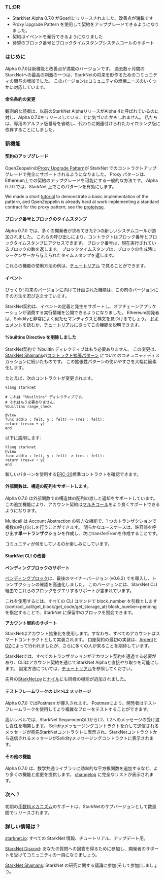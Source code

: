 ### TL;DR

* StarkNet Alpha 0.7.0 がGoerliにリリースされました。改善点が満載です
* Proxy Upgrade Pattern を使用して契約をアップグレードできるようになりました。
* 契約はイベントを発行できるようになりました
* 待望のブロック番号とブロックタイムスタンプシステムコールのサポート

### はじめに

Alpha 0.7.0は新機能と改善点が満載のバージョンです。 過去数ヶ月間のStarkNetへの最高の刺激の一つは、StarkNetの将来を形作るためのコミュニティの関与の増加でした。 このバージョンはコミュニティの燃焼ニーズのいくつかに対応しています。

#### 命名条約の変更

観測的な読者は、以前のStarkNet AlphaリリースがAlpha 4と呼ばれているのに対し、Alpha 0.7.0をリリースしていることに気づいたかもしれません。 私たちは、専用のアルファ版番号を省略し、代わりに関連付けられたカイロラング版に依存することにしました。

### 新機能

#### 契約のアップグレード

OpenZeppelinの[Proxy Upgrade Pattern](https://docs.openzeppelin.com/upgrades-plugins/1.x/proxies)が StarkNet でのコントラクトアップグレードで完全にサポートされるようになりました。 Proxy パターンは、Ethereum上での契約のアップグレードを可能にする一般的な方法です。 Alpha 0.7.0 では、StarkNet 上でこのパターンを有効にします。

We made a short [tutorial](https://starknet.io/docs/hello_starknet/default_entrypoint.html) to demonstrate a basic implementation of the pattern, and OpenZeppelin is already hard at work implementing a standard contract for the proxy pattern; see the [prototype](https://github.com/OpenZeppelin/cairo-contracts/pull/129).

#### ブロック番号とブロックのタイムスタンプ

Alpha 0.7.0 では、多くの開発者が求めてきた2つの新しいシステムコールが追加されました。 これらの呼び出しにより、コントラクトはブロック番号とブロックタイムスタンプにアクセスできます。 ブロック番号は、現在実行されているブロックの数を返します。 ブロックタイムスタンプは、ブロックの作成時にシーケンサーから与えられたタイムスタンプを返します。

これらの機能の使用方法の例は、[チュートリアル](https://starknet.io/docs/hello_starknet/more_features.html#block-number-and-timestamp) で見ることができます。

#### イベント

びっくり! 将来のバージョンに向けて計画された機能は、この前のバージョンにその方法を忍び込ませています。

StarkNet契約は、イベントの定義と発生をサポートし、オフチェーンアプリケーションが消費する実行情報を公開できるようになりました。 Ethereum開発者は、Solidityと非常によく似たセマンティクスと構文を見つけるでしょう。 [ドキュメント](https://starknet.io/documentation/events/)を読むか、[チュートリアル](https://starknet.io/docs/hello_starknet/events.html)に従ってこの機能を説明できます。

#### %builtins Directive を削除しました

StarkNet契約で %builtin ディレクティブはもう必要ありません。 この変更は、[StarkNet Shamans](https://community.starknet.io/t/contract-extensibility-pattern/210)の[コントラクト拡張パターン](https://community.starknet.io/) についてのコミュニティディスカッションに続いたものです。 この拡張性パターンの使いやすさを大幅に簡素化します。

たとえば、次のコントラクトが変更されます。

```
%lang starknet

# これは "%builtins" ディレクティブです。
# それはもう必要ありません。
%builtins range_check

@view
func add(x : felt, y : felt) -> (res : felt):
return (res=x + y)
end
```

以下に説明します:

```
%lang starknet
@view
func add(x : felt, y : felt) -> (res : felt):
return (res=x + y)
end
```

新しいパターンを使用する[ERC-20](https://github.com/OpenZeppelin/cairo-contracts/tree/main/contracts/token)標準コントラクトを確認できます。

#### 外部関数は、構造の配列をサポートします。

Alpha 0.7.0 は外部関数での構造体の配列の渡しと返却をサポートしています。 この追加機能により、アカウント契約は[マルチコール](https://github.com/OpenZeppelin/cairo-contracts/pull/73#discussion_r753535751)をより良くサポートできるようになります。

Multicall は Account Abstraction の強力な機能で、1 つのトランザクションで複数の呼び出しを行うことができます。 明らかなユースケースは、許容値を呼び出す**単一トランザクション**を作成し、次にtransferFromを作成することです。

コミュニティが何をしているのか楽しみにしています。

#### StarkNet CLI の改善

**ペンディングブロックのサポート**

[ペンディングブロック](https://starknet.io/documentation/block-structure-and-hash/#pending_block)は、最後のマイナーバージョン (v0.6.2) で[](https://community.starknet.io/t/cairo-v0-6-2-api-change-pending-block/195)を導入し、トランザクションの確認を高速化しました。 このバージョンには、StarkNet CLI 経由でこれらのブロックをクエリするサポートが含まれています。

これを使用するには、すべての CLI コマンドで block_number を引数とします (contract_call/get_block/get_code/get_storage_at) block_number=pending を指定することで、StarkNet に保留中のブロックを照会できます。

**アカウント契約のサポート**

StarkNetはアカウント抽象化を使用します。すなわち、すべてのアカウントはスマートコントラクトとして実装されます。 口座契約の最初の実装は、[Argent](https://github.com/argentlabs/argent-contracts-starknet)と[OZ](https://github.com/OpenZeppelin/cairo-contracts/blob/main/contracts/Account.cairo)によって行われましたが、さらに多くの人が来ることを期待しています。

StarkNetでは、すべてのトランザクションがアカウント契約を通過する必要があり、CLIはアカウント契約を通じてStarkNet Alphaと直接やり取りを可能にします。 設定方法については、[チュートリアル](https://starknet.io/docs/hello_starknet/account_setup.html#setting-up-a-starknet-account)を参照してください。

先月の[StarkNet.py](https://github.com/software-mansion/starknet.py/)と[ナイル](https://github.com/OpenZeppelin/nile)にも同様の機能が追加されました。

#### テストフレームワークの L1<>L2 メッセージ

Alpha 0.7.0 ではPostman が導入されます。 Postmanにより、開発者はテストフレームワークを使用してより複雑なフローをテストすることができます。

高いレベルでは、StarkNet SequencerのL1からL2、L2へのメッセージの受け渡し責任を嘲笑します。 Solidityメッセージングコントラクトを介して送信されるメッセージが宛先StarkNetコントラクトに表示され、StarkNetコントラクトから送信されるメッセージがSolidityメッセージングコントラクトに表示されます。

#### その他の機能

Alpha 0.7.0 は、数学共通ライブラリに効率的な平方根関数を追加するなど、より多くの機能と変更を提供します。 [changelog](https://github.com/starkware-libs/cairo-lang/releases/tag/v0.7.0) に完全なリストが表示されます。

### 次へ？

初期の[手数料メカニズム](https://community.starknet.io/t/fees-in-starknet-alpha/286/29)のサポートは、StarkNetのサブバージョンとして数週間でリリースされます。

### 詳しい情報は？

[starknet.io](https://starknet.io/): すべての StarkNet 情報、チュートリアル、アップデート用。

[StarkNet Discord](https://discord.gg/uJ9HZTUk2Y): あなたの質問への回答を得るために参加し、開発者のサポートを受けてコミュニティの一員になりましょう。

[StarkNet Shamans](https://community.starknet.io/): StarkNet の研究に関する議論に参加(そして参加)しましょう。